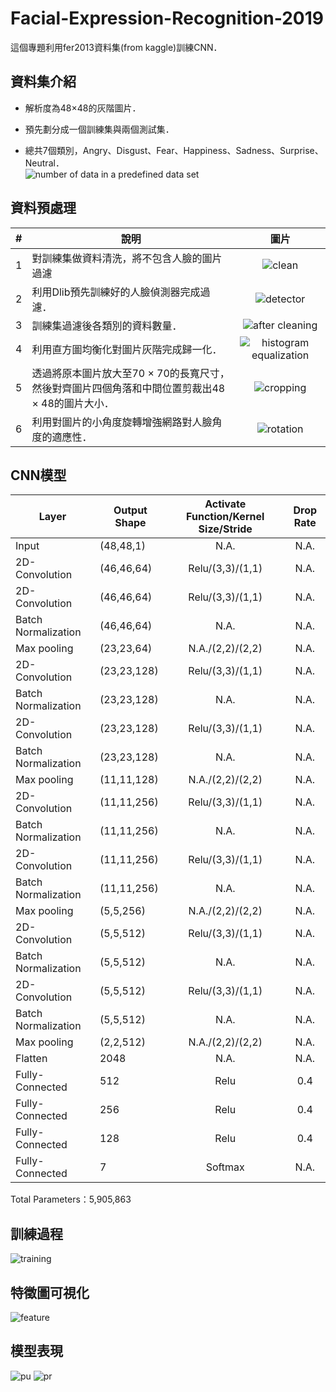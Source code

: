 # Facial-Expression-Recognition-2019
這個專題利用fer2013資料集(from kaggle)訓練CNN．  

資料集介紹
------
* 解析度為48×48的灰階圖片．  
- 預先劃分成一個訓練集與兩個測試集．  
* 總共7個類別，Angry、Disgust、Fear、Happiness、Sadness、Surprise、Neutral．  
![number of data in a predefined data set](https://github.com/Shuntw6096/Facial-Expression-Recognition-2019/blob/master/img/number_ds.JPG)  

資料預處理
------
|#|說明|圖片|
|---|----|:---:|
|1|對訓練集做資料清洗，將不包含人臉的圖片過濾|![clean](https://github.com/Shuntw6096/Facial-Expression-Recognition-2019/blob/readme/img/clean.JPG)|
|2|利用Dlib預先訓練好的人臉偵測器完成過濾．|![detector](https://github.com/Shuntw6096/Facial-Expression-Recognition-2019/blob/readme/img/detector.JPG)|
|3|訓練集過濾後各類別的資料數量．|![after cleaning](https://github.com/Shuntw6096/Facial-Expression-Recognition-2019/blob/readme/img/after_cleaning.JPG)|
|4|利用直方圖均衡化對圖片灰階完成歸一化．|![histogram equalization](https://github.com/Shuntw6096/Facial-Expression-Recognition-2019/blob/readme/img/hist_equali.JPG)|
|5|透過將原本圖片放大至70 × 70的長寬尺寸，然後對齊圖片四個角落和中間位置剪裁出48 × 48的圖片大小．|![cropping](https://github.com/Shuntw6096/Facial-Expression-Recognition-2019/blob/readme/img/cropping.JPG)|
|6|利用對圖片的小角度旋轉增強網路對人臉角度的適應性．|![rotation](https://github.com/Shuntw6096/Facial-Expression-Recognition-2019/blob/readme/img/rotation.JPG)|

CNN模型
------
|Layer|Output Shape|Activate Function/Kernel Size/Stride|Drop Rate|
|---|----|:----:|:---:|
|Input|(48,48,1)|N.A.|N.A.|
|2D-Convolution|(46,46,64)|Relu/(3,3)/(1,1)|N.A.|
|2D-Convolution|(46,46,64)|Relu/(3,3)/(1,1)|N.A.|
|Batch Normalization|(46,46,64)|N.A.|N.A.|
|Max pooling|(23,23,64)|N.A./(2,2)/(2,2)|N.A.|
|2D-Convolution|(23,23,128)|Relu/(3,3)/(1,1)|N.A.|
|Batch Normalization|(23,23,128)|N.A.|N.A.|
|2D-Convolution|(23,23,128)|Relu/(3,3)/(1,1)|N.A.|
|Batch Normalization|(23,23,128)|N.A.|N.A.|
|Max pooling|(11,11,128)|N.A./(2,2)/(2,2)|N.A.|
|2D-Convolution|(11,11,256)|Relu/(3,3)/(1,1)|N.A.|
|Batch Normalization|(11,11,256)|N.A.|N.A.|
|2D-Convolution|(11,11,256)|Relu/(3,3)/(1,1)|N.A.|
|Batch Normalization|(11,11,256)|N.A.|N.A.|
|Max pooling|(5,5,256)|N.A./(2,2)/(2,2)|N.A.|
|2D-Convolution|(5,5,512)|Relu/(3,3)/(1,1)|N.A.|
|Batch Normalization|(5,5,512)|N.A.|N.A.|
|2D-Convolution|(5,5,512)|Relu/(3,3)/(1,1)|N.A.|
|Batch Normalization|(5,5,512)|N.A.|N.A.|
|Max pooling|(2,2,512)|N.A./(2,2)/(2,2)|N.A.|
|Flatten|2048|N.A.|N.A.|
|Fully-Connected|512|Relu|0.4|
|Fully-Connected|256|Relu|0.4|
|Fully-Connected|128|Relu|0.4|
|Fully-Connected|7|Softmax|N.A.|

Total Parameters：5,905,863

訓練過程
------
![training](https://github.com/Shuntw6096/Facial-Expression-Recognition-2019/blob/readme/img/training.JPG)

特徵圖可視化
------
![feature](https://github.com/Shuntw6096/Facial-Expression-Recognition-2019/blob/readme/img/feature.JPG)

模型表現
------
![pu](https://github.com/Shuntw6096/Facial-Expression-Recognition-2019/blob/readme/img/confuse_mat_pu.JPG)
![pr](https://github.com/Shuntw6096/Facial-Expression-Recognition-2019/blob/readme/img/confuse_mat_pr.JPG)






